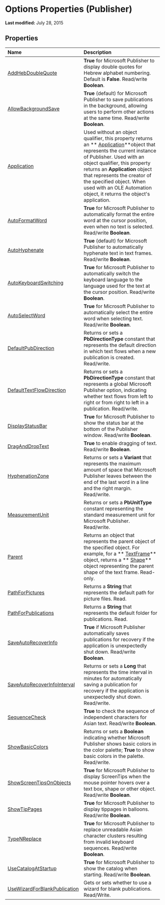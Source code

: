 
# Options Properties (Publisher)

 **Last modified:** July 28, 2015


## Properties



|**Name**|**Description**|
|:-----|:-----|
| [AddHebDoubleQuote](9c71b52e-0273-7ca9-1f50-5beed65c2e73.md)| **True** for Microsoft Publisher to display double quotes for Hebrew alphabet numbering. Default is **False**. Read/write  **Boolean**.|
| [AllowBackgroundSave](5bddfb2d-7fb7-99db-43ea-c6ee53e1d0b3.md)| **True** (default) for Microsoft Publisher to save publications in the background, allowing users to perform other actions at the same time. Read/write **Boolean**.|
| [Application](06336d0e-18c8-f364-7911-1749d125d638.md)|Used without an object qualifier, this property returns an  ** [Application](acfc7efb-e6a5-a89a-3aee-3cb4af2f3508.md)**object that represents the current instance of Publisher. Used with an object qualifier, this property returns an  **Application** object that represents the creator of the specified object. When used with an OLE Automation object, it returns the object's application.|
| [AutoFormatWord](b0466bd7-f0a1-44a8-480f-5d046e24e759.md)| **True** for Microsoft Publisher to automatically format the entire word at the cursor position, even when no text is selected. Read/write **Boolean**.|
| [AutoHyphenate](821d0540-80ec-9f9d-777e-4d2596baf7d7.md)| **True** (default) for Microsoft Publisher to automatically hyphenate text in text frames. Read/write **Boolean**.|
| [AutoKeyboardSwitching](05f22aa6-332d-e033-ab9d-550eb08f1018.md)| **True** for Microsoft Publisher to automatically switch the keyboard language to the language used for the text at the cursor position. Read/write **Boolean**.|
| [AutoSelectWord](2b36f0d2-3260-aa3d-13b2-ae08b8d631d1.md)| **True** for Microsoft Publisher to automatically select the entire word when selecting text. Read/write **Boolean**.|
| [DefaultPubDirection](628352c1-040f-9ab1-d0f1-308b2c26679c.md)|Returns or sets a  **PbDirectionType** constant that represents the default direction in which text flows when a new publication is created. Read/write.|
| [DefaultTextFlowDirection](7c17768a-cd9c-704d-fa27-f0dfd7648054.md)|Returns or sets a  **PbDirectionType** constant that represents a global Microsoft Publisher option, indicating whether text flows from left to right or from right to left in a publication. Read/write.|
| [DisplayStatusBar](335b2f1e-03ff-fd90-5ec2-27d5219b27e7.md)| **True** for Microsoft Publisher to show the status bar at the bottom of the Publisher window. Read/write **Boolean**.|
| [DragAndDropText](55fb68e8-4ddc-6866-00d8-bdd6a1e25ec3.md)| **True** to enable dragging of text. Read/write **Boolean**.|
| [HyphenationZone](ed0e90de-4a2a-3c8a-27f1-e8c7c1f0e174.md)|Returns or sets a  **Variant** that represents the maximum amount of space that Microsoft Publisher leaves between the end of the last word in a line and the right margin. Read/write.|
| [MeasurementUnit](49221e4e-c84a-6706-8f9a-3853283ebb18.md)|Returns or sets a  **PbUnitType** constant representing the standard measurement unit for Microsoft Publisher. Read/write.|
| [Parent](96b43655-699c-96cc-bfc9-14199619b699.md)|Returns an object that represents the parent object of the specified object. For example, for a  ** [TextFrame](95e88f5a-b3dc-272e-7c1d-5282c97ae11e.md)** object, returns a ** [Shape](666cb7f0-62a8-f419-9838-007ef29506ee.md)** object representing the parent shape of the text frame. Read-only.|
| [PathForPictures](e66c8c86-f049-0f32-0a0d-60fd37470708.md)|Returns a  **String** that represents the default path for picture files. Read.|
| [PathForPublications](d33d5eab-eb52-b533-8968-31ddb5e12d99.md)|Returns a  **String** that represents the default folder for publications. Read.|
| [SaveAutoRecoverInfo](1cbb7960-8995-37f4-5989-01b97152269f.md)| **True** if Microsoft Publisher automatically saves publications for recovery if the application is unexpectedly shut down. Read/write **Boolean**.|
| [SaveAutoRecoverInfoInterval](3d6a6c4f-7e2b-18ff-67a4-20dee4fbcf5b.md)|Returns or sets a  **Long** that represents the time interval in minutes for automatically saving a publication for recovery if the application is unexpectedly shut down. Read/write.|
| [SequenceCheck](a2801af8-5c89-9256-80a6-d9dac17b6066.md)| **True** to check the sequence of independent characters for Asian text. Read/write **Boolean**.|
| [ShowBasicColors](d04504fa-5627-b66b-bd6e-30556155632c.md)|Returns or sets a  **Boolean** indicating whether Microsoft Publisher shows basic colors in the color palette; **True** to show basic colors in the palette. Read/write.|
| [ShowScreenTipsOnObjects](b5503200-31fd-72ac-de28-ace55a7123b3.md)| **True** for Microsoft Publisher to display ScreenTips when the mouse pointer hovers over a text box, shape or other object. Read/write **Boolean**.|
| [ShowTipPages](44f91cf1-68e3-0755-3114-5dc41a2e4eba.md)| **True** for Microsoft Publisher to display tippages in balloons. Read/write **Boolean**.|
| [TypeNReplace](0eb378d2-3554-6a46-8b6b-4a990b4638db.md)| **True** for Microsoft Publisher to replace unreadable Asian character clusters resulting from invalid keyboard sequences. Read/write **Boolean**.|
| [UseCatalogAtStartup](7b0cfce9-92f1-5491-c550-421d1c848e0f.md)| **True** for Microsoft Publisher to show the catalog when starting. Read/write **Boolean**.|
| [UseWizardForBlankPublication](c8afb883-03db-0ec4-1a7a-ebac697fc72f.md)|Gets or sets whether to use a wizard for blank publications. Read/Write.|
